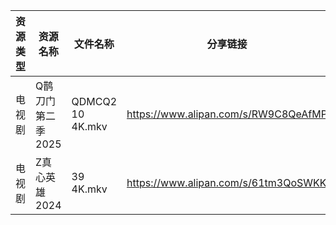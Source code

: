 | 资源类型 | 资源名称        | 文件名称              | 分享链接                                 | 更新时间                |
| ---- | ----------- | ----------------- | ------------------------------------ | ------------------- |
| 电视剧  | Q鹊刀门第二季2025 | QDMCQ2  10 4K.mkv | https://www.alipan.com/s/RW9C8QeAfMP | 2025-01-24 00:06:10 |
| 电视剧  | Z真心英雄2024   | 39 4K.mkv         | https://www.alipan.com/s/61tm3QoSWKK | 2025-01-24 00:06:44 |
